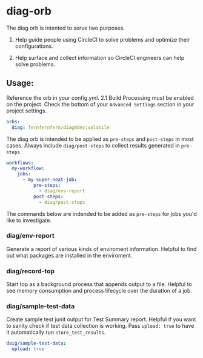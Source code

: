# diag-orb

The diag orb is intented to serve two purposes.

1. Help guide people using CircleCI to solve problems and optimize their configurations.

2. Help surface and collect information so CircleCI engineers can help solve problems.


## Usage:

Reference the orb in your config.yml. 2.1 Build Processing must be enabled on the project. Check the bottom of your `Advanced Settings` section in your project settings.

```yaml
orbs:
  diag: fernfernfern/diag@dev:volatile
```

The diag orb is intended to be applied as `pre-steps` and `post-steps` in most cases. Always include `diag/post-steps` to collect results generated in `pre-steps`.

```yaml
workflows:
  my-workflow:
    jobs:
      - my-super-neat-job:
          pre-steps:
            - diag/env-report
          post-steps:
            - diag/post-steps
```

The commands below are indended to be added as `pre-steps` for jobs you'd like to investigate.

### diag/env-report
Generate a report of various kinds of enviroment information. Helpful to find out what packages are installed in the enviroment.

### diag/record-top
Start top as a background process that appends output to a file. Helpful to see memory consumption and process lifecycle over the duration of a job.

### diag/sample-test-data
Create sample test junit output for Test Summary report. Helpful if you want to sanity check if test data collection is working. Pass `upload: true` to have it automatically run `store_test_results`.

```yaml
daig/sample-test-data:
  upload: true
```
